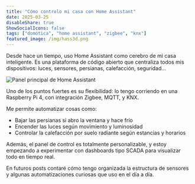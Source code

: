 ```yaml
---
title: "Cómo controlo mi casa con Home Assistant"
date: 2025-03-25
disableShare: true
ShowSocialIcons: false
tags: ["domótica", "home assistant", "zigbee", "knx"]
featured_image: /img/hass3d.png
---
```


Desde hace un tiempo, uso Home Assistant como cerebro de mi casa inteligente. Es una plataforma de código abierto que centraliza todos mis dispositivos: luces, sensores, persianas, calefacción, seguridad…

![Panel principal de Home Assistant](/img/hass3d.png)

Uno de los puntos fuertes es su flexibilidad: lo tengo corriendo en una Raspberry Pi 4, con integración Zigbee, MQTT, y KNX.

Me permite automatizar cosas como:

- Bajar las persianas si abro la ventana y hace frío
- Encender las luces según movimiento y luminosidad
- Controlar la calefacción por suelo radiante según estancias y horarios

Además, el panel de control es totalmente personalizable, y estoy empezando a experimentar con dashboards tipo SCADA para visualizar todo en tiempo real.

En futuros posts contaré cómo tengo organizada la estructura de sensores y algunas automatizaciones curiosas que uso en el día a día.
